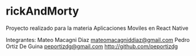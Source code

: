 # rickAndMorty
Proyecto realizado para la materia Aplicaciones Moviles en React Native

Integrantes:
Mateo Macagni Diaz mateomacagniddiaz@gmail.com
Pedro Ortiz De Guina peportizdg@gmail.com http://github.com/peportizdg
